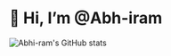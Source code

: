 #  👋 Hi, I’m @Abh-iram


![Abhi-ram's GitHub stats](https://github-readme-stats.vercel.app/api?username=Abhi-ram&show_icons=true&theme=radical)


